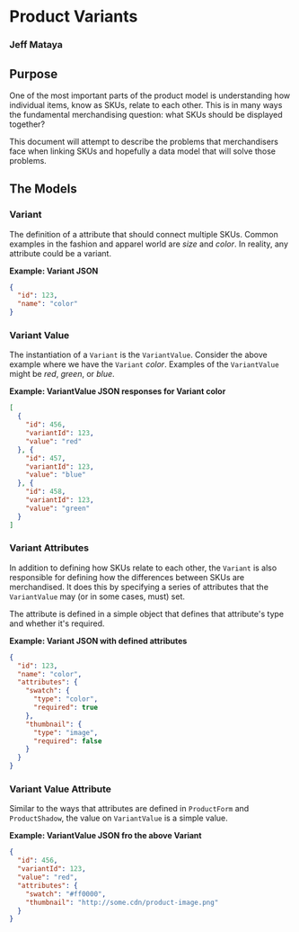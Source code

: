 # Product Variants
### Jeff Mataya

## Purpose

One of the most important parts of the product model is understanding how
individual items, know as SKUs, relate to each other. This is in many ways the
fundamental merchandising question: what SKUs should be displayed together?

This document will attempt to describe the problems that merchandisers face
when linking SKUs and hopefully a data model that will solve those problems.

## The Models

### Variant

The definition of a attribute that should connect multiple SKUs. Common examples
in the fashion and apparel world are _size_ and _color_. In reality, any
attribute could be a variant.

**Example: Variant JSON**
```JSON
{
  "id": 123,
  "name": "color"
}
```

### Variant Value

The instantiation of a `Variant` is the `VariantValue`. Consider the above
example where we have the `Variant` _color_. Examples of the `VariantValue`
might be _red_, _green_, or _blue_.

**Example: VariantValue JSON responses for Variant color**
```JSON
[
  {
    "id": 456,
    "variantId": 123,
    "value": "red"
  }, {
    "id": 457,
    "variantId": 123,
    "value": "blue"
  }, {
    "id": 458,
    "variantId": 123,
    "value": "green"
  }
]
```

### Variant Attributes

In addition to defining how SKUs relate to each other, the `Variant` is also
responsible for defining how the differences between SKUs are merchandised. It
does this by specifying a series of attributes that the `VariantValue` may (or
in some cases, must) set.

The attribute is defined in a simple object that defines that attribute's type
and whether it's required.

**Example: Variant JSON with defined attributes**
```JSON
{
  "id": 123,
  "name": "color",
  "attributes": {
    "swatch": {
      "type": "color",
      "required": true
    },
    "thumbnail": {
      "type": "image",
      "required": false
    }
  }
}
```

### Variant Value Attribute

Similar to the ways that attributes are defined in `ProductForm` and
`ProductShadow`, the value on `VariantValue` is a simple value.

**Example: VariantValue JSON fro the above Variant**
```JSON
{
  "id": 456,
  "variantId": 123,
  "value": "red",
  "attributes": {
    "swatch": "#ff0000",
    "thumbnail": "http://some.cdn/product-image.png"
  }
}
```
